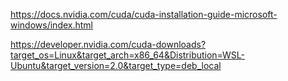 https://docs.nvidia.com/cuda/cuda-installation-guide-microsoft-windows/index.html

https://developer.nvidia.com/cuda-downloads?target_os=Linux&target_arch=x86_64&Distribution=WSL-Ubuntu&target_version=2.0&target_type=deb_local